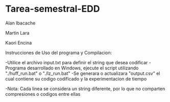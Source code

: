 # Tarea-semestral-EDD  
Alan Ibacache  

Martin Lara  

Kaori Encina

Instrucciones de Uso del programa y Compilacion:

-Utilice el archivo input.txt para definir el string que desea codificar
-Programa desarrollado en Windows, ejecute el script utilizando "./huff_run.bat" o "./lz_run.bat"
-Se generara o actualizara "output.csv" el cual contiene su codigo codificado y la experimentacion de tiempo

-Nota: Cada linea se considera un string diferente, por lo que no comparten compresiones o codigos entre ellas